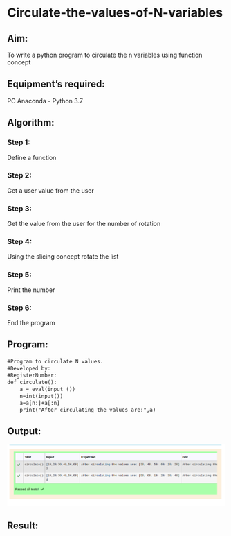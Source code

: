 # Circulate-the-values-of-N-variables
## Aim:
To write a python program to circulate the n variables using function concept
## Equipment’s required:
PC
Anaconda - Python 3.7
## Algorithm: 
### Step 1: 
Define a function
### Step 2: 
Get a user value from the user
### Step 3: 
Get the value from the user for the number of rotation
### Step 4: 
Using the slicing concept rotate the list

### Step 5: 
Print the number
### Step 6: 
End the program

## Program:
```
#Program to circulate N values.
#Developed by: 
#RegisterNumber:
def circulate():
    a = eval(input ())
    n=int(input())
    a=a[n:]+a[:n]
    print("After circulating the values are:",a)
```
## Output:
![output](/circulatevalues.png)

## Result:
